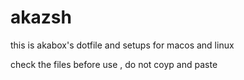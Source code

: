# akazsh

this is akabox's dotfile and setups for macos and linux 

check the files before use , do not coyp and paste


